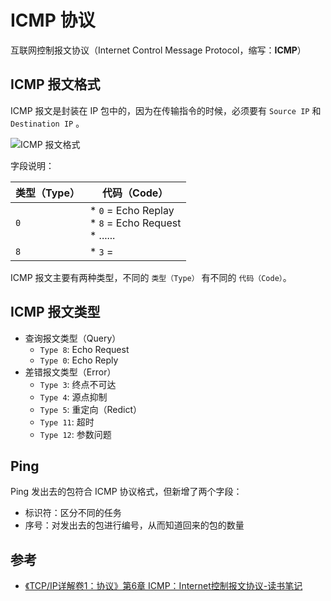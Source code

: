 # ICMP 协议

互联网控制报文协议（Internet Control Message Protocol，缩写：**ICMP**）

## ICMP 报文格式

ICMP 报文是封装在 IP 包中的，因为在传输指令的时候，必须要有 `Source IP` 和 `Destination IP` 。

![ICMP 报文格式](.images/icmp-message.png)

字段说明：

| 类型（Type） | 代码（Code）                                                  |
| ------------ | ------------------------------------------------------------- |
| `0`          | * `0` = Echo Replay <br/> * `8` = Echo Request <br/> * ...... |
| `8`          | * `3` =                                                       |

ICMP 报文主要有两种类型，不同的 `类型（Type）` 有不同的 `代码（Code）`。

## ICMP 报文类型

* 查询报文类型（Query）
  * `Type 8`: Echo Request
  * `Type 0`: Echo Reply
* 差错报文类型（Error）
  * `Type 3`: 终点不可达
  * `Type 4`: 源点抑制
  * `Type 5`: 重定向（Redict）
  * `Type 11`: 超时
  * `Type 12`: 参数问题

## Ping

Ping 发出去的包符合 ICMP 协议格式，但新增了两个字段：

* 标识符：区分不同的任务
* 序号：对发出去的包进行编号，从而知道回来的包的数量

## 参考

* [《TCP/IP详解卷1：协议》第6章 ICMP：Internet控制报文协议-读书笔记](https://www.cnblogs.com/mengwang024/p/4442370.html)
